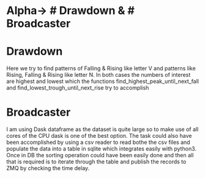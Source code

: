 # Alpha-> # Drawdown & # Broadcaster

# Drawdown

Here we try to find patterns of Falling & Rising like letter V and patterns like Rising, Falling & Rising like letter N.
In both cases the numbers of interest are highest and lowest which the functions find_highest_peak_until_next_fall and find_lowest_trough_until_next_rise try to accomplish


# Broadcaster

I am using Dask dataframe as the dataset is quite large so to make use of all cores of the CPU dask is one of the best option.
The task could also have been accomplished by using a csv reader to read bothe the csv files and populate the data into a table in sqlite which integrates easily with python3.
Once in DB the sorting operation could have been easily done and then all that is required is to iterate through the table and publish the records to ZMQ by checking the time
delay.

